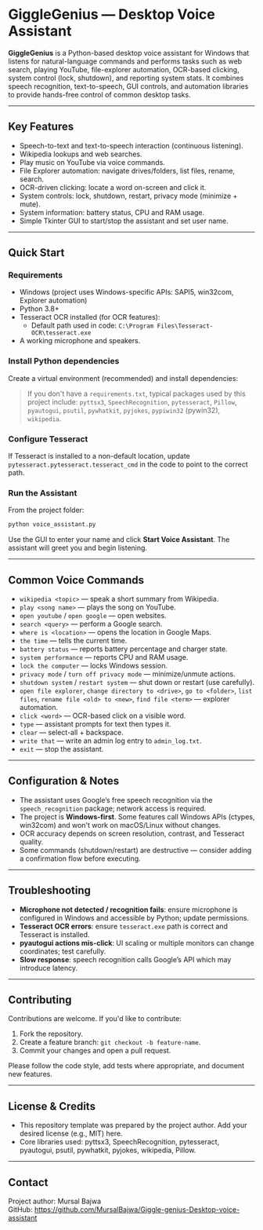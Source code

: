 # GiggleGenius — Desktop Voice Assistant

**GiggleGenius** is a Python-based desktop voice assistant for Windows that listens for natural-language commands and performs tasks such as web search, playing YouTube, file-explorer automation, OCR-based clicking, system control (lock, shutdown), and reporting system stats. It combines speech recognition, text-to-speech, GUI controls, and automation libraries to provide hands-free control of common desktop tasks.

---

## Key Features

- Speech-to-text and text-to-speech interaction (continuous listening).
- Wikipedia lookups and web searches.
- Play music on YouTube via voice commands.
- File Explorer automation: navigate drives/folders, list files, rename, search.
- OCR-driven clicking: locate a word on-screen and click it.
- System controls: lock, shutdown, restart, privacy mode (minimize + mute).
- System information: battery status, CPU and RAM usage.
- Simple Tkinter GUI to start/stop the assistant and set user name.

---

## Quick Start

### Requirements

- Windows (project uses Windows-specific APIs: SAPI5, win32com, Explorer automation)
- Python 3.8+
- Tesseract OCR installed (for OCR features):
  - Default path used in code: `C:\Program Files\Tesseract-OCR\tesseract.exe`
- A working microphone and speakers.

### Install Python dependencies

Create a virtual environment (recommended) and install dependencies:


> If you don't have a `requirements.txt`, typical packages used by this project include:
> `pyttsx3`, `SpeechRecognition`, `pytesseract`, `Pillow`, `pyautogui`, `psutil`, `pywhatkit`, `pyjokes`, `pypiwin32` (pywin32), `wikipedia`.

### Configure Tesseract

If Tesseract is installed to a non-default location, update `pytesseract.pytesseract.tesseract_cmd` in the code to point to the correct path.

### Run the Assistant

From the project folder:

```bash
python voice_assistant.py
```

Use the GUI to enter your name and click **Start Voice Assistant**. The assistant will greet you and begin listening.

---

## Common Voice Commands

- `wikipedia <topic>` — speak a short summary from Wikipedia.
- `play <song name>` — plays the song on YouTube.
- `open youtube` / `open google` — open websites.
- `search <query>` — perform a Google search.
- `where is <location>` — opens the location in Google Maps.
- `the time` — tells the current time.
- `battery status` — reports battery percentage and charger state.
- `system performance` — reports CPU and RAM usage.
- `lock the computer` — locks Windows session.
- `privacy mode` / `turn off privacy mode` — minimize/unmute actions.
- `shutdown system` / `restart system` — shut down or restart (use carefully).
- `open file explorer`, `change directory to <drive>`, `go to <folder>`, `list files`, `rename file <old> to <new>`, `find file <term>` — explorer automation.
- `click <word>` — OCR-based click on a visible word.
- `type` — assistant prompts for text then types it.
- `clear` — select-all + backspace.
- `write that` — write an admin log entry to `admin_log.txt`.
- `exit` — stop the assistant.

---

## Configuration & Notes

- The assistant uses Google’s free speech recognition via the `speech_recognition` package; network access is required.
- The project is **Windows-first**. Some features call Windows APIs (ctypes, win32com) and won't work on macOS/Linux without changes.
- OCR accuracy depends on screen resolution, contrast, and Tesseract quality.
- Some commands (shutdown/restart) are destructive — consider adding a confirmation flow before executing.

---

## Troubleshooting

- **Microphone not detected / recognition fails**: ensure microphone is configured in Windows and accessible by Python; update permissions.
- **Tesseract OCR errors**: ensure `tesseract.exe` path is correct and Tesseract is installed.
- **pyautogui actions mis-click**: UI scaling or multiple monitors can change coordinates; test carefully.
- **Slow response**: speech recognition calls Google’s API which may introduce latency.

---

## Contributing

Contributions are welcome. If you'd like to contribute:

1. Fork the repository.
2. Create a feature branch: `git checkout -b feature-name`.
3. Commit your changes and open a pull request.

Please follow the code style, add tests where appropriate, and document new features.

---

## License & Credits

- This repository template was prepared by the project author. Add your desired license (e.g., MIT) here.
- Core libraries used: pyttsx3, SpeechRecognition, pytesseract, pyautogui, psutil, pywhatkit, pyjokes, wikipedia, Pillow.

---

## Contact

Project author: Mursal Bajwa  
GitHub: https://github.com/MursalBajwa/Giggle-genius-Desktop-voice-assistant
